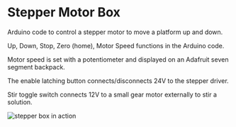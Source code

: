 
# Stepper Motor Box

Arduino code to control a stepper motor to move a platform up and down.

Up, Down, Stop, Zero (home), Motor Speed functions in the Arduino code.

Motor speed is set with a potentiometer and displayed on an Adafruit seven segment backpack.

The enable latching button connects/disconnects 24V to the stepper driver.

Stir toggle switch connects 12V to a small gear motor externally to stir a solution.

![stepper box in action](box.gif)

